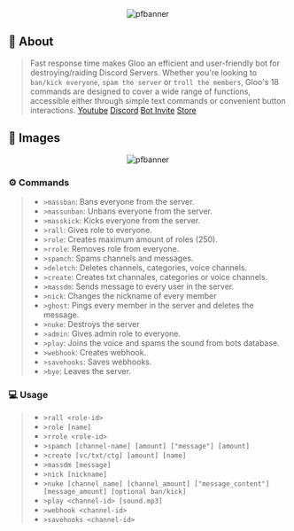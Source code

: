 <div align="center">
  <img src="https://media.discordapp.net/attachments/1245112135659421857/1245119499099963504/smaller.png?ex=66714ca5&is=666ffb25&hm=dd3ad2d7542b28ac996eaf7457cf8769b85477667cca35d7496e68c214defa3f&=&format=webp&quality=lossless" alt="pfbanner">
</div>

## 📜 About

> Fast response time makes Gloo an efficient and user-friendly bot for destroying/raiding Discord Servers. Whether you're looking to `ban/kick everyone`, `spam the server` or `troll the members`, Gloo's 18 commands are designed to cover a wide range of functions, accessible either through simple text commands or convenient button interactions.
> [Youtube]()
> [Discord](https://discord.gg/J5Z9CZP7Ve)
> [Bot Invite]()
> [Store](https://lostroes.sell.app/)

## 📸 Images

<div align="center">
  <img src="https://cdn.discordapp.com/attachments/1245112135659421857/1252287262025191576/image.png?ex=6671aae5&is=66705965&hm=347e5993123b9535d309269fe6dfa0681ebf5713558dd44bfdb92f439a01fa2d&" alt="pfbanner">
</div>



### ⚙ Commands
> - `>massban`: Bans everyone from the server.
> - `>massunban`: Unbans everyone from the server.
> - `>masskick`: Kicks everyone from the server.
> - `>rall`: Gives role to everyone.
> - `>role`: Creates maximum amount of roles (250).
> - `>rrole`: Removes role from everyone.
> - `>spamch`: Spams channels and messages.
> - `>deletch`: Deletes channels, categories, voice channels.
> - `>create`: Creates txt channales, categories or voice channels.
> - `>massdm`: Sends message to every user in the server.
> - `>nick`: Changes the nickname of every member
> - `>ghost`: Pings every member in the server and deletes the message.
> - `>nuke`: Destroys the server
> - `>admin`: Gives admin role to everyone.
> - `>play`: Joins the voice and spams the sound from bots database.
> - `>webhook`: Creates webhook.
> - `>savehooks`: Saves webhooks.
> - `>bye`: Leaves the server.

### 💻 Usage
> - `>rall <role-id>`
> - `>role [name]`
> - `>rrole <role-id>`
> - `>spamch [channel-name] [amount] ["message"] [amount]`
> - `>create [vc/txt/ctg] [amount] [name]`
> - `>massdm [message]`
> - `>nick [nickname]`
> - `>nuke [channel_name] [channel_amount] ["message_content"] [message_amount] [optional ban/kick]`
> - `>play <channel-id> [sound.mp3]`
> - `>webhook <channel-id>`
> - `>savehooks <channel-id>`
